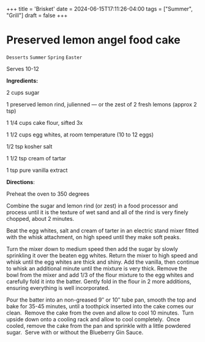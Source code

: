 +++
title = 'Brisket'
date = 2024-06-15T17:11:26-04:00
tags = ["Summer", "Grill"]
draft = false
+++
# Preserved lemon angel food cake

`Desserts` `Summer` `Spring` `Easter`

Serves 10-12

**Ingredients:**

2 cups sugar

1 preserved lemon rind, julienned — or the zest of 2 fresh lemons (approx 2 tsp)

1 1/4 cups cake flour, sifted 3x

1 1/2 cups egg whites, at room temperature (10 to 12 eggs)

1/2 tsp kosher salt

1 1/2 tsp cream of tartar

1 tsp pure vanilla extract

 **Directions**: 

Preheat the oven to 350 degrees

Combine the sugar and lemon rind (or zest) in a food processor and process until it is the texture of wet sand and all of the rind is very finely chopped, about 2 minutes.

Beat the egg whites, salt and cream of tarter in an electric stand mixer fitted with the whisk attachment, on high speed until they make soft peaks.

Turn the mixer down to medium speed then add the sugar by slowly sprinkling it over the beaten egg whites. Return the mixer to high speed and whisk until the egg whites are thick and shiny. Add the vanilla, then continue to whisk an additional minute until the mixture is very thick. Remove the bowl from the mixer and add 1/3 of the flour mixture to the egg whites and carefully fold it into the batter. Gently fold in the flour in 2 more additions, ensuring everything is well incorporated.

Pour the batter into an non-greased 9″ or 10″ tube pan, smooth the top and bake for 35-45 minutes, until a toothpick inserted into the cake comes our clean.  Remove the cake from the oven and allow to cool 10 minutes.  Turn upside down onto a cooling rack and allow to cool completely.  Once cooled, remove the cake from the pan and sprinkle with a little powdered sugar.  Serve with or without the Blueberry Gin Sauce.      
